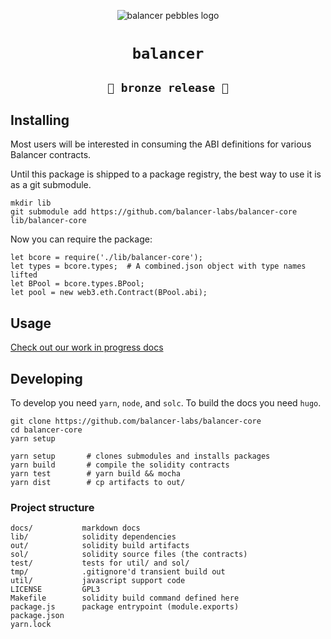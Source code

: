 <p align=center>
<img src="https://balancer-labs.github.io/pebbles/png/pebbles-pad.256w.png" alt="balancer pebbles logo"/>
</p>
<h1 align=center><code align=center>balancer</code></h1>
<h2 align=center><code>🍂 bronze release 🍂</code></h2>

## Installing

Most users will be interested in consuming the ABI definitions for various Balancer contracts.

Until this package is shipped to a package registry, the best way to use it is as a git submodule.

```
mkdir lib
git submodule add https://github.com/balancer-labs/balancer-core lib/balancer-core
```

Now you can require the package:

```
let bcore = require('./lib/balancer-core');
let types = bcore.types;  # A combined.json object with type names lifted
let BPool = bcore.types.BPool;
let pool = new web3.eth.Contract(BPool.abi);
```

## Usage

[Check out our work in progress docs](https://github.com/balancer-labs/balancer-core/blob/master/docs/api.md)

## Developing

To develop you need `yarn`, `node`, and `solc`. To build the docs you need `hugo`.

```
git clone https://github.com/balancer-labs/balancer-core
cd balancer-core
yarn setup
```

```
yarn setup       # clones submodules and installs packages
yarn build       # compile the solidity contracts
yarn test        # yarn build && mocha
yarn dist        # cp artifacts to out/
```

### Project structure

```
docs/           markdown docs
lib/            solidity dependencies
out/            solidity build artifacts
sol/            solidity source files (the contracts)
test/           tests for util/ and sol/
tmp/            .gitignore'd transient build out
util/           javascript support code
LICENSE         GPL3
Makefile        solidity build command defined here
package.js      package entrypoint (module.exports)
package.json
yarn.lock
```

